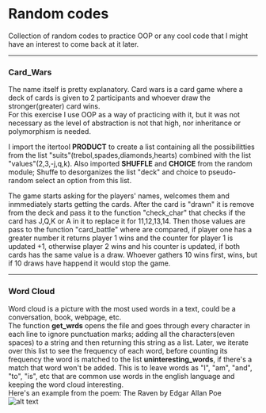 # Random codes

Collection of random codes to practice OOP or any cool code that I might have an interest to come back at it later.

---
### Card_Wars   

The name itself is pretty explanatory.
Card wars is a card game where a deck of cards is given to 2 participants and whoever draw the stronger(greater) card wins.   
For this exercise I use OOP as a way of practicing with it, but it was not necessary as the level of abstraction is not that high, nor inheritance or polymorphism is needed.

I import the itertool **PRODUCT** to create a list containing all the possibilitties from the list "suits"(trebol,spades,diamonds,hearts) combined with the list "values"(2,3,-j,q,k). Also imported **SHUFFLE** and **CHOICE** from the random module; Shuffe to desorganizes the list "deck" and choice to pseudo-random select an option from this list.

The game starts asking for the players' names, welcomes them and inmmediately starts getting the cards. After the card is "drawn" it is remove from the deck and pass it to the function "check_char" that checks if the card has J,Q,K or A in it to replace it for 11,12,13,14.
Then those values are pass to the function "card_battle" where are compared, if player one has a greater number it returns player 1 wins and the counter for player 1 is updated +1, otherwise player 2 wins and his counter is updated, if both cards has the same value is a draw.
Whoever gathers 10 wins first, wins, but if 10 draws have happend it would stop the game.

---   
### Word Cloud   

Word cloud is a picture with the most used words in a text, could be a conversation, book, webpage, etc.   
The function **get_wrds** opens the file and goes through every character in each line to ignore punctuation marks; adding all the characters(even spaces) to a string and then returning this string as a list. Later, we iterate over this list to see the frequency of each word, before counting its frequency the word is matched to the list **uninteresting_words**, if there's a match that word won't be added. This is to leave words as "I", "am", "and", "to", "is", etc that are common use words in the english language and keeping the word cloud interesting.   
Here's an example from the poem: The Raven by Edgar Allan Poe   
![alt text](https://raw.githubusercontent.com/dsalzedon/Random/master/img/theraven.jpg)

